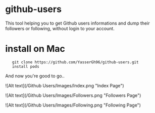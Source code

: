 # github-users

This tool helping you to get Github users informations and dump their followers or following, without login to your account.


# install on Mac
```
   git clone https://github.com/YasserGh96/github-users.git
   install pods
```
And now you're good to go..

![Alt text](/Github Users/Images/Index.png "Index Page")

![Alt text](/Github Users/Images/Followers.png "Followers Page")

![Alt text](/Github Users/Images/Following.png "Following Page")
